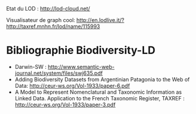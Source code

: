 Etat du LOD : 
http://lod-cloud.net/

Visualisateur de graph cool:
http://en.lodlive.it/?http://taxref.mnhn.fr/lod/name/115993

Bibliographie Biodiversity-LD
=============================
 * Darwin-SW : http://www.semantic-web-journal.net/system/files/swj635.pdf
 * Adding Biodiversity Datasets from Argentinian Patagonia to the Web of Data: http://ceur-ws.org/Vol-1933/paper-6.pdf
 * A Model to Represent Nomenclatural and Taxonomic Information as Linked Data. Application to the French Taxonomic Register, TAXREF : http://ceur-ws.org/Vol-1933/paper-3.pdf
